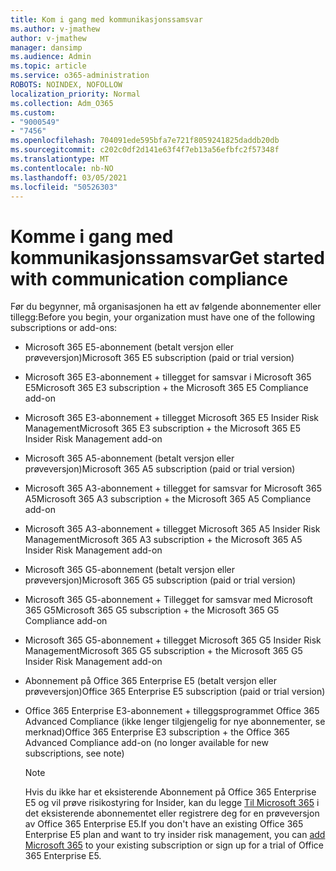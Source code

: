 ```yaml
---
title: Kom i gang med kommunikasjonssamsvar
ms.author: v-jmathew
author: v-jmathew
manager: dansimp
ms.audience: Admin
ms.topic: article
ms.service: o365-administration
ROBOTS: NOINDEX, NOFOLLOW
localization_priority: Normal
ms.collection: Adm_O365
ms.custom:
- "9000549"
- "7456"
ms.openlocfilehash: 704091ede595bfa7e721f8059241825daddb20db
ms.sourcegitcommit: c202c0df2d141e63f4f7eb13a56efbfc2f57348f
ms.translationtype: MT
ms.contentlocale: nb-NO
ms.lasthandoff: 03/05/2021
ms.locfileid: "50526303"
---
```

# <a name="get-started-with-communication-compliance"></a><span data-ttu-id="8423b-102">Komme i gang med kommunikasjonssamsvar</span><span class="sxs-lookup"><span data-stu-id="8423b-102">Get started with communication compliance</span></span>

<span data-ttu-id="8423b-103">Før du begynner, må organisasjonen ha ett av følgende abonnementer eller tillegg:</span><span class="sxs-lookup"><span data-stu-id="8423b-103">Before you begin, your organization must have one of the following subscriptions or add-ons:</span></span>

* <span data-ttu-id="8423b-104">Microsoft 365 E5-abonnement (betalt versjon eller prøveversjon)</span><span class="sxs-lookup"><span data-stu-id="8423b-104">Microsoft 365 E5 subscription (paid or trial version)</span></span>
* <span data-ttu-id="8423b-105">Microsoft 365 E3-abonnement + tillegget for samsvar i Microsoft 365 E5</span><span class="sxs-lookup"><span data-stu-id="8423b-105">Microsoft 365 E3 subscription + the Microsoft 365 E5 Compliance add-on</span></span>
* <span data-ttu-id="8423b-106">Microsoft 365 E3-abonnement + tillegget Microsoft 365 E5 Insider Risk Management</span><span class="sxs-lookup"><span data-stu-id="8423b-106">Microsoft 365 E3 subscription + the Microsoft 365 E5 Insider Risk Management add-on</span></span>
* <span data-ttu-id="8423b-107">Microsoft 365 A5-abonnement (betalt versjon eller prøveversjon)</span><span class="sxs-lookup"><span data-stu-id="8423b-107">Microsoft 365 A5 subscription (paid or trial version)</span></span>
* <span data-ttu-id="8423b-108">Microsoft 365 A3-abonnement + tillegget for samsvar for Microsoft 365 A5</span><span class="sxs-lookup"><span data-stu-id="8423b-108">Microsoft 365 A3 subscription + the Microsoft 365 A5 Compliance add-on</span></span>
* <span data-ttu-id="8423b-109">Microsoft 365 A3-abonnement + tillegget Microsoft 365 A5 Insider Risk Management</span><span class="sxs-lookup"><span data-stu-id="8423b-109">Microsoft 365 A3 subscription + the Microsoft 365 A5 Insider Risk Management add-on</span></span>
* <span data-ttu-id="8423b-110">Microsoft 365 G5-abonnement (betalt versjon eller prøveversjon)</span><span class="sxs-lookup"><span data-stu-id="8423b-110">Microsoft 365 G5 subscription (paid or trial version)</span></span>
* <span data-ttu-id="8423b-111">Microsoft 365 G5-abonnement + Tillegget for samsvar med Microsoft 365 G5</span><span class="sxs-lookup"><span data-stu-id="8423b-111">Microsoft 365 G5 subscription + the Microsoft 365 G5 Compliance add-on</span></span>
* <span data-ttu-id="8423b-112">Microsoft 365 G5-abonnement + tillegget Microsoft 365 G5 Insider Risk Management</span><span class="sxs-lookup"><span data-stu-id="8423b-112">Microsoft 365 G5 subscription + the Microsoft 365 G5 Insider Risk Management add-on</span></span>
* <span data-ttu-id="8423b-113">Abonnement på Office 365 Enterprise E5 (betalt versjon eller prøveversjon)</span><span class="sxs-lookup"><span data-stu-id="8423b-113">Office 365 Enterprise E5 subscription (paid or trial version)</span></span>
* <span data-ttu-id="8423b-114">Office 365 Enterprise E3-abonnement + tilleggsprogrammet Office 365 Advanced Compliance (ikke lenger tilgjengelig for nye abonnementer, se merknad)</span><span class="sxs-lookup"><span data-stu-id="8423b-114">Office 365 Enterprise E3 subscription + the Office 365 Advanced Compliance add-on (no longer available for new subscriptions, see note)</span></span>

    > [!NOTE]
    > <span data-ttu-id="8423b-115">Hvis du ikke har et eksisterende Abonnement på Office 365 Enterprise E5 og vil prøve risikostyring for Insider, kan du legge [Til Microsoft 365](https://go.microsoft.com/fwlink/?linkid=2130508) i det eksisterende abonnementet eller registrere deg for en prøveversjon av Office 365 Enterprise E5.</span><span class="sxs-lookup"><span data-stu-id="8423b-115">If you don't have an existing Office 365 Enterprise E5 plan and want to try insider risk management, you can [add Microsoft 365](https://go.microsoft.com/fwlink/?linkid=2130508) to your existing subscription or sign up for a trial of Office 365 Enterprise E5.</span></span>

